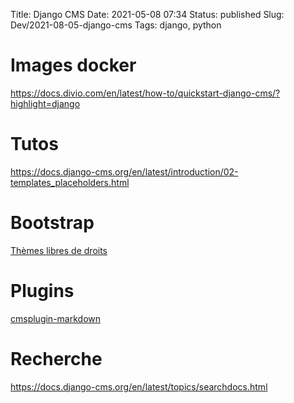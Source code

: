 Title: Django CMS
Date: 2021-05-08 07:34
Status: published
Slug: Dev/2021-08-05-django-cms
Tags: django, python

# Images docker

https://docs.divio.com/en/latest/how-to/quickstart-django-cms/?highlight=django

# Tutos

<https://docs.django-cms.org/en/latest/introduction/02-templates_placeholders.html>

# Bootstrap

[Thèmes libres de droits](https://bootswatch.com/)

# Plugins

[cmsplugin-markdown](https://github.com/bitlabstudio/cmsplugin-markdown)

# Recherche

https://docs.django-cms.org/en/latest/topics/searchdocs.html
